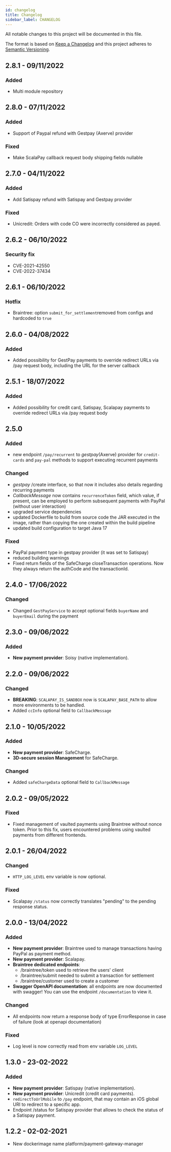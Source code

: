 ```yaml
---
id: changelog
title: Changelog
sidebar_label: CHANGELOG
---
```

All notable changes to this project will be documented in this file.

The format is based on [Keep a Changelog](http://keepachangelog.com/en/1.0.0/)
and this project adheres to [Semantic Versioning](http://semver.org/spec/v2.0.0.html).

## 2.8.1 - 09/11/2022

### Added

- Multi module repository

## 2.8.0 - 07/11/2022

### Added

- Support of Paypal refund with Gestpay (Axerve) provider

### Fixed

- Make ScalaPay callback request body shipping fields nullable

## 2.7.0 - 04/11/2022

### Added

- Add Satispay refund with Satispay and Gestpay provider

### Fixed

- Unicredit: Orders with code CO were incorrectly considered as payed.

## 2.6.2 - 06/10/2022

### Security fix

- CVE-2021-42550
- CVE-2022-37434

## 2.6.1 - 06/10/2022

### Hotfix

- Braintree: option `submit_for_settlement`removed from configs and hardcoded to `true`

## 2.6.0 - 04/08/2022

### Added

- Added possibility for GestPay payments to override redirect URLs via /pay request body, including the URL for the server callback

## 2.5.1 - 18/07/2022

### Added

- Added possibility for credit card, Satispay, Scalapay payments to override redirect URLs via /pay request body

## 2.5.0

### Added

- new endpoint `/pay/recurrent` to _gestpay_(Axerve) provider for `credit-cards` and `pay-pal` methods
to support executing recurrent payments

### Changed

- _gestpay_ /create interface, so that now it includes also details regarding recurring payments
- _CallbackMessage_ now contains `recurrenceToken` field, which value, if present, can be employed
to perform subsequent payments with PayPal (without user interaction)
- upgraded service dependencies
- updated Dockerfile to build from source code the JAR executed in the image, rather than
copying the one created within the build pipeline
- updated build configuration to target Java 17

### Fixed

- PayPal payment type in gestpay provider (it was set to Satispay)
- reduced building warnings
- Fixed return fields of the SafeCharge closeTransaction operations. Now they always return the authCode and the 
  transactionId.

## 2.4.0 - 17/06/2022

### Changed
- Changed `GestPayService` to accept optional fields `buyerName` and `buyerEmail` during the payment

## 2.3.0 - 09/06/2022

### Added
- **New payment provider**: Soisy (native implementation).

## 2.2.0 - 09/06/2022

### Changed
- **BREAKING**: `SCALAPAY_IS_SANDBOX` now is `SCALAPAY_BASE_PATH` to allow more environments to be handled.
- Added `ccInfo` optional field to `CallbackMessage`

## 2.1.0 - 10/05/2022

### Added
- **New payment provider**: SafeCharge.
- **3D-secure session Management** for SafeCharge.
### Changed
- Added `safeChargeData` optional field to `CallbackMessage`

## 2.0.2 - 09/05/2022

### Fixed
- Fixed management of vaulted payments using Braintree without nonce token. Prior to this fix, users encountered
  problems using vaulted payments from different frontends.

## 2.0.1 - 26/04/2022

### Changed
- `HTTP_LOG_LEVEL` env variable is now optional.
### Fixed
- Scalapay `/status` now correctly translates "pending" to the pending response status.

## 2.0.0 - 13/04/2022

### Added
- **New payment provider**: Braintree used to manage transactions having PayPal as payment method.
- **New payment provider**: Scalapay.
- **Braintree dedicated endpoints**:
  - /braintree/token used to retrieve the users' client
  - /braintree/submit needed to submit a transaction for settlement
  - /braintree/customer used to create a customer
- **Swagger OpenAPI documentation**: all endpoints are now documented
  with swagger! You can use the endpoint `/documentation` to view it.
### Changed
- All endpoints now return a response body of type ErrorResponse in case
  of failure (look at openapi documentation)
### Fixed
- Log level is now correctly read from env variable `LOG_LEVEL`

## 1.3.0 - 23-02-2022

### Added
- **New payment provider**: Satispay (native implementation).
- **New payment provider**: Unicredit (credit card payments).
- `redirectToUrlMobile` to `/pay` endpoint, that may contain an iOS global URI to redirect to a specific app.
- Endpoint /status for Satispay provider that allows to check the status of a Satispay payment.

## 1.2.2 - 02-02-2021

- New dockerimage name platform/payment-gateway-manager
